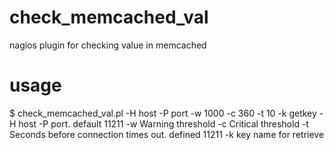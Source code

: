 check_memcached_val
===================

nagios plugin for checking value in memcached 

usage
=====

$ check_memcached_val.pl -H host -P port -w 1000 -c 360 -t 10 -k getkey
-H host
-P port. default 11211
-w Warning threshold
-c Critical threshold
-t Seconds before connection times out. defined 11211
-k key name for retrieve
